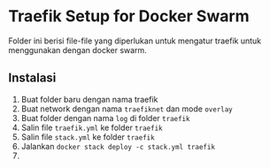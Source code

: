 # Traefik Setup for Docker Swarm
Folder ini berisi file-file yang diperlukan untuk mengatur traefik untuk menggunakan dengan docker swarm.

## Instalasi
1. Buat folder baru dengan nama traefik
2. Buat network dengan nama `traefiknet` dan mode `overlay`
3. Buat folder dengan nama `log` di folder `traefik`
4. Salin file `traefik.yml` ke folder `traefik`
5. Salin file `stack.yml` ke folder `traefik`
6. Jalankan `docker stack deploy -c stack.yml traefik`
7. 